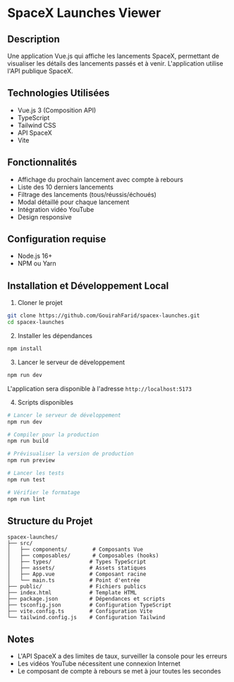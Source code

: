 # SpaceX Launches Viewer

## Description
Une application Vue.js qui affiche les lancements SpaceX, permettant de visualiser les détails des lancements passés et à venir. L'application utilise l'API publique SpaceX.

## Technologies Utilisées
- Vue.js 3 (Composition API)
- TypeScript
- Tailwind CSS
- API SpaceX
- Vite
## Fonctionnalités
- Affichage du prochain lancement avec compte à rebours
- Liste des 10 derniers lancements
- Filtrage des lancements (tous/réussis/échoués)
- Modal détaillé pour chaque lancement
- Intégration vidéo YouTube
- Design responsive

## Configuration requise
- Node.js 16+
- NPM ou Yarn

## Installation et Développement Local

1. Cloner le projet
```bash
git clone https://github.com/GouirahFarid/spacex-launches.git
cd spacex-launches
```

2. Installer les dépendances
```bash
npm install
```

3. Lancer le serveur de développement
```bash
npm run dev
```
L'application sera disponible à l'adresse `http://localhost:5173`

4. Scripts disponibles
```bash
# Lancer le serveur de développement
npm run dev

# Compiler pour la production
npm run build

# Prévisualiser la version de production
npm run preview

# Lancer les tests
npm run test

# Vérifier le formatage
npm run lint
```

## Structure du Projet
```
spacex-launches/
├── src/
│   ├── components/        # Composants Vue
│   ├── composables/       # Composables (hooks)
│   ├── types/            # Types TypeScript
│   ├── assets/           # Assets statiques
│   ├── App.vue           # Composant racine
│   └── main.ts           # Point d'entrée
├── public/               # Fichiers publics
├── index.html            # Template HTML
├── package.json          # Dépendances et scripts
├── tsconfig.json         # Configuration TypeScript
├── vite.config.ts        # Configuration Vite
└── tailwind.config.js    # Configuration Tailwind
```

## Notes
- L'API SpaceX a des limites de taux, surveiller la console pour les erreurs
- Les vidéos YouTube nécessitent une connexion Internet
- Le composant de compte à rebours se met à jour toutes les secondes
